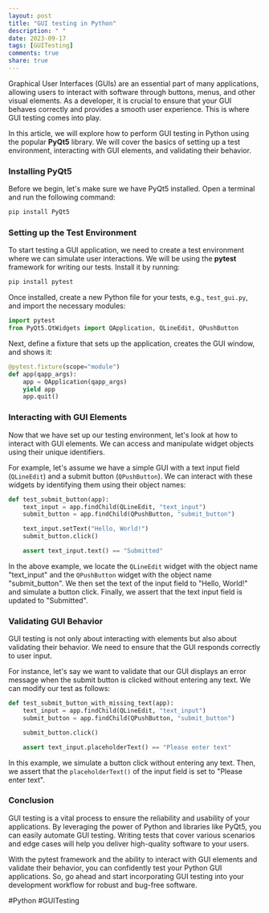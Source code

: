 ```yaml
---
layout: post
title: "GUI testing in Python"
description: " "
date: 2023-09-17
tags: [GUITesting]
comments: true
share: true
---
```


Graphical User Interfaces (GUIs) are an essential part of many applications, allowing users to interact with software through buttons, menus, and other visual elements. As a developer, it is crucial to ensure that your GUI behaves correctly and provides a smooth user experience. This is where GUI testing comes into play.

In this article, we will explore how to perform GUI testing in Python using the popular **PyQt5** library. We will cover the basics of setting up a test environment, interacting with GUI elements, and validating their behavior.

### Installing PyQt5

Before we begin, let's make sure we have PyQt5 installed. Open a terminal and run the following command:

```python
pip install PyQt5
```

### Setting up the Test Environment

To start testing a GUI application, we need to create a test environment where we can simulate user interactions. We will be using the **pytest** framework for writing our tests. Install it by running:

```python
pip install pytest
```

Once installed, create a new Python file for your tests, e.g., `test_gui.py`, and import the necessary modules:

```python
import pytest
from PyQt5.QtWidgets import QApplication, QLineEdit, QPushButton
```

Next, define a fixture that sets up the application, creates the GUI window, and shows it:

```python
@pytest.fixture(scope="module")
def app(qapp_args):
    app = QApplication(qapp_args)
    yield app
    app.quit()
```

### Interacting with GUI Elements

Now that we have set up our testing environment, let's look at how to interact with GUI elements. We can access and manipulate widget objects using their unique identifiers.

For example, let's assume we have a simple GUI with a text input field (`QLineEdit`) and a submit button (`QPushButton`). We can interact with these widgets by identifying them using their object names:

```python
def test_submit_button(app):
    text_input = app.findChild(QLineEdit, "text_input")
    submit_button = app.findChild(QPushButton, "submit_button")

    text_input.setText("Hello, World!")
    submit_button.click()

    assert text_input.text() == "Submitted"
```

In the above example, we locate the `QLineEdit` widget with the object name "text_input" and the `QPushButton` widget with the object name "submit_button". We then set the text of the input field to "Hello, World!" and simulate a button click. Finally, we assert that the text input field is updated to "Submitted".

### Validating GUI Behavior

GUI testing is not only about interacting with elements but also about validating their behavior. We need to ensure that the GUI responds correctly to user input.

For instance, let's say we want to validate that our GUI displays an error message when the submit button is clicked without entering any text. We can modify our test as follows:

```python
def test_submit_button_with_missing_text(app):
    text_input = app.findChild(QLineEdit, "text_input")
    submit_button = app.findChild(QPushButton, "submit_button")

    submit_button.click()

    assert text_input.placeholderText() == "Please enter text"
```

In this example, we simulate a button click without entering any text. Then, we assert that the `placeholderText()` of the input field is set to "Please enter text".

### Conclusion

GUI testing is a vital process to ensure the reliability and usability of your applications. By leveraging the power of Python and libraries like PyQt5, you can easily automate GUI testing. Writing tests that cover various scenarios and edge cases will help you deliver high-quality software to your users.

With the pytest framework and the ability to interact with GUI elements and validate their behavior, you can confidently test your Python GUI applications. So, go ahead and start incorporating GUI testing into your development workflow for robust and bug-free software.

\#Python #GUITesting